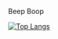 Beep Boop

[![Top Langs](https://github-readme-stats-git-masterrstaa-rickstaa.vercel.app/api/top-langs/?username=gbrivady&show_icons=true&theme=transparent&hide=jupyter%20notebook&size_weight=0.5&count_weight=0.5)](https://github.com/anuraghazra/github-readme-stats)


<!---
gbrivady/gbrivady is a ✨ special ✨ repository because its `README.md` (this file) appears on your GitHub profile.
You can click the Preview link to take a look at your changes.
--->
